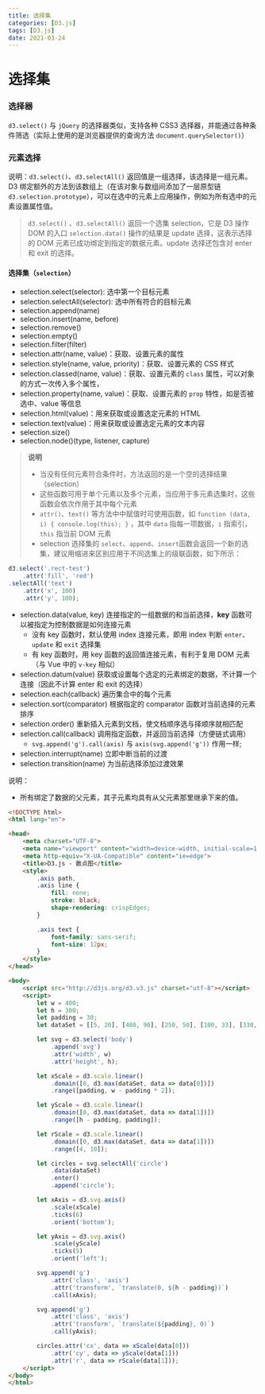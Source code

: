 ```yaml
---
title: 选择集
categories: [D3.js]
tags: [D3.js]
date: 2021-03-24
---
```


# 选择集

### 选择器
`d3.select()` 与 `jQuery` 的选择器类似，支持各种 CSS3 选择器，并能通过各种条件筛选（实际上使用的是浏览器提供的查询方法 `document.querySelector()`）

### 元素选择 
说明：`d3.select()`、`d3.selectAll()` 返回值是一组选择，该选择是一组元素。D3 绑定额外的方法到该数组上（在该对象与数组间添加了一层原型链 `d3.selection.prototype`），可以在选中的元素上应用操作，例如为所有选中的元素设置属性值。

> `d3.select()` 、`d3.selectAll()` 返回一个选集 selection，它是 D3 操作 DOM 的入口
> `selection.data()` 操作的结果是 update 选择，这表示选择的 DOM 元素已成功绑定到指定的数据元素。update 选择还包含对 enter 和 exit 的选择。

#### 选择集（`selection`）

* selection.select(selector): 选中第一个目标元素
* selection.selectAll(selector): 选中所有符合的目标元素
* selection.append(name)
* selection.insert(name, before)
* selection.remove()
* selection.empty()
* selection.filter(filter)
* selection.attr(name, value)：获取、设置元素的属性
* selection.style(name, value, priority)：获取、设置元素的 CSS 样式
* selection.classed(name, value)：获取、设置元素的 `class` 属性，可以对象的方式一次传入多个属性，
* selection.property(name, value)：获取、设置元素的 `prop` 特性，如是否被选中、value 等信息
* selection.html(value)：用来获取或设置选定元素的 HTML
* selection.text(value)：用来获取或设置选定元素的文本内容
* selection.size()
* selection.node()(type, listener, capture)

> **说明**
> * 当没有任何元素符合条件时，方法返回的是一个空的选择结果（selection）
> * 这些函数可用于单个元素以及多个元素，当应用于多元素选集时，这些函数会依次作用于其中每个元素
> * `attr()`、`text()` 等方法中中赋值时可使用函数，如 `function (data, i) { console.log(this); }` ，其中 `data` 指每一项数据，`i` 指索引，`this` 指当前 DOM 元素
> * selection 选择集的 `select`、`append`、`insert`函数会返回一个新的选集，建议用缩进来区别应用于不同选集上的级联函数，如下所示：

```javascript
d3.select('.rect-test')
    .attr('fill', 'red')
.selectAll('text')
    .attr('x', 100)
    .attr('y', 100);
```

* selection.data(value, key) 连接指定的一组数据的和当前选择，**key** 函数可以被指定为控制数据是如何连接元素
    * 没有 key 函数时，默认使用 index 连接元素，即用 index 判断 `enter`、`update` 和  `exit` 选择集
    * 有 key 函数时，用 key 函数的返回值连接元素，有利于复用 DOM 元素（与 Vue 中的 `v-key` 相似）
* selection.datum(value) 获取或设置每个选定的元素绑定的数据，不计算一个连接（因此不计算 enter 和 exit 的选择）
* selection.each(callback) 遍历集合中的每个元素
* selection.sort(comparator) 根据指定的 comparator 函数对当前选择的元素排序
* selection.order() 重新插入元素到文档，使文档顺序选与择顺序就相匹配
* selection.call(callback) 调用指定函数，并返回当前选择（方便链式调用）
    * `svg.append('g').call(axis)` 与 `axis(svg.append('g'))` 作用一样;
* selection.interrupt(name) 立即中断当前的过渡
* selection.transition(name) 为当前选择添加过渡效果

说明：
* 所有绑定了数据的父元素，其子元素均具有从父元素那里继承下来的值。

```html
<!DOCTYPE html>
<html lang="en">

<head>
    <meta charset="UTF-8">
    <meta name="viewport" content="width=device-width, initial-scale=1.0">
    <meta http-equiv="X-UA-Compatible" content="ie=edge">
    <title>D3.js - 散点图</title>
    <style>
        .axis path,
        .axis line {
            fill: none;
            stroke: black;
            shape-rendering: crispEdges;
        }

        .axis text {
            font-family: sans-serif;
            font-size: 12px;
        }
    </style>
</head>

<body>
    <script src="http://d3js.org/d3.v3.js" charset="utf-8"></script>
    <script>
        let w = 400;
        let h = 300;
        let padding = 30;
        let dataSet = [[5, 20], [480, 90], [250, 50], [100, 33], [330, 95], [410, 12], [475, 44], [25, 67], [85, 21], [220, 88]];

        let svg = d3.select('body')
            .append('svg')
            .attr('width', w)
            .attr('height', h);

        let xScale = d3.scale.linear()
            .domain([0, d3.max(dataSet, data => data[0])])
            .range([padding, w - padding * 2]);

        let yScale = d3.scale.linear()
            .domain([0, d3.max(dataSet, data => data[1])])
            .range([h - padding, padding]);

        let rScale = d3.scale.linear()
            .domain([0, d3.max(dataSet, data => data[1])])
            .range([4, 10]);

        let circles = svg.selectAll('circle')
            .data(dataSet)
            .enter()
            .append('circle');

        let xAxis = d3.svg.axis()
            .scale(xScale)
            .ticks(6)
            .orient('bottom');

        let yAxis = d3.svg.axis()
            .scale(yScale)
            .ticks(5)
            .orient('left');

        svg.append('g')
            .attr('class', 'axis')
            .attr('transform', `translate(0, ${h - padding})`)
            .call(xAxis);

        svg.append('g')
            .attr('class', 'axis')
            .attr('transform', `translate(${padding}, 0)`)
            .call(yAxis);

        circles.attr('cx', data => xScale(data[0]))
            .attr('cy', data => yScale(data[1]))
            .attr('r', data => rScale(data[1]));
    </script>
</body>
</html>
```